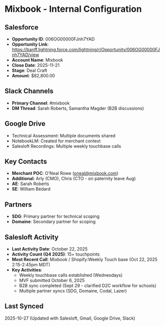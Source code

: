 # Mixbook - Internal Configuration

## Salesforce
- **Opportunity ID**: 006OG00000FJnh7YAD
- **Opportunity Link**: https://banff.lightning.force.com/lightning/r/Opportunity/006OG00000FJnh7YAD/view
- **Account Name**: Mixbook
- **Close Date**: 2025-11-21
- **Stage**: Deal Craft
- **Amount**: $82,800.00

## Slack Channels
- **Primary Channel**: #mixbook
- **DM Thread**: Sarah Roberts, Samantha Magder (B2B discussions)

## Google Drive
- Technical Assessment: Multiple documents shared
- NotebookLM: Created for merchant context
- Salesloft Recordings: Multiple weekly touchbase calls

## Key Contacts
- **Merchant POC**: O'Neal Rowe (oneal@mixbook.com)
- **Additional**: Arly (CMO), Chris (CTO - on paternity leave Aug)
- **AE**: Sarah Roberts
- **SE**: William Bédard

## Partners
- **SDG**: Primary partner for technical scoping
- **Domaine**: Secondary partner for scoping

## Salesloft Activity
- **Last Activity Date**: October 22, 2025
- **Activity Count (Q4 2025)**: 15+ touchpoints
- **Most Recent Call**: Mixbook / Shopify:Weekly Touch base (Oct 22, 2025 2:15-2:45pm MDT)
- **Key Activities**:
  - Weekly touchbase calls established (Wednesdays)
  - MVF submitted October 6, 2025
  - B2B sync completed (Sept 29 - clarified D2C workflow for schools)
  - Multiple partner syncs (SDG, Domaine, Codal, Lazer)

## Last Synced
2025-10-27 (Updated with Salesloft, Gmail, Google Drive, Slack)

